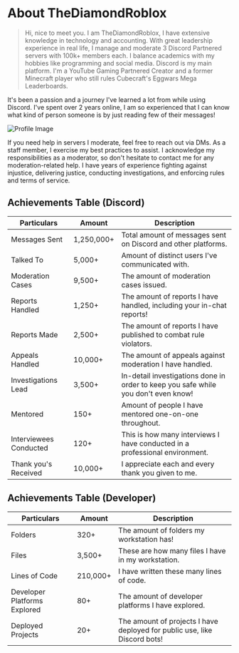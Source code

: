 # About TheDiamondRoblox

> Hi, nice to meet you. I am TheDiamondRoblox, I have extensive knowledge in technology and accounting. With great leadership experience in real life, I manage and moderate 3 Discord Partnered servers with 100k+ members each. I balance academics with my hobbies like programming and social media. Discord is my main platform. I'm a YouTube Gaming Partnered Creator and a former Minecraft player who still rules Cubecraft's Eggwars Mega Leaderboards.

It's been a passion and a journey I've learned a lot from while using Discord. I've spent over 2 years online, I am so experienced that I can know what kind of person someone is by just reading few of their messages!

![Profile Image](https://gyazo.com/e2e980218145d7018fbe7022b83465d3.png)

If you need help in servers I moderate, feel free to reach out via DMs. As a staff member, I exercise my best practices to assist. I acknowledge my responsibilities as a moderator, so don't hesitate to contact me for any moderation-related help. I have years of experience fighting against injustice, delivering justice, conducting investigations, and enforcing rules and terms of service.

## Achievements Table (Discord)

| Particulars             | Amount    | Description                                               |
| ----------------------- | --------- | --------------------------------------------------------- |
| Messages Sent           | 1,250,000+ | Total amount of messages sent on Discord and other platforms.|
| Talked To               | 5,000+    | Amount of distinct users I've communicated with.           |
| Moderation Cases        | 9,500+    | The amount of moderation cases issued.                     |
| Reports Handled         | 1,250+    | The amount of reports I have handled, including your in-chat reports!|
| Reports Made            | 2,500+    | The amount of reports I have published to combat rule violators.|
| Appeals Handled         | 10,000+    | The amount of appeals against moderation I have handled.   |
| Investigations Lead     | 3,500+    | In-detail investigations done in order to keep you safe while you don't even know!|
| Mentored            | 150+    | Amount of people I have mentored one-on-one throughout.|
| Interviewees Conducted | 120+      | This is how many interviews I have conducted in a professional environment.|
| Thank you's Received    | 10,000+   | I appreciate each and every thank you given to me.|

## Achievements Table (Developer)

| Particulars                  | Amount    | Description                                                        |
| ---------------------------- | --------- | ------------------------------------------------------------------ |
| Folders                      | 320+      | The amount of folders my workstation has!                           |
| Files                        | 3,500+    | These are how many files I have in my workstation.                  |
| Lines of Code                | 210,000+  | I have written these many lines of code.                           |
| Developer Platforms Explored | 80+       | The amount of developer platforms I have explored.                 |
| Deployed Projects            | 20+       | The amount of projects I have deployed for public use, like Discord bots!|

